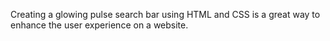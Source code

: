 Creating a glowing pulse search bar using HTML and CSS is a great way to enhance the user experience on a website.
